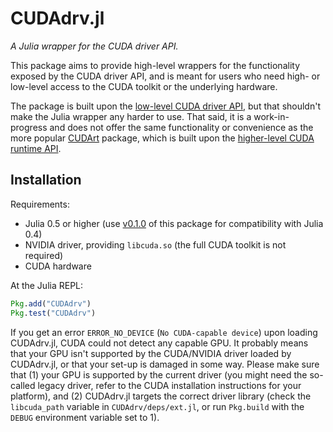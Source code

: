 # CUDAdrv.jl

*A Julia wrapper for the CUDA driver API.*

This package aims to provide high-level wrappers for the functionality exposed by the CUDA
driver API, and is meant for users who need high- or low-level access to the CUDA toolkit or
the underlying hardware.

The package is built upon the [low-level CUDA driver
API](http://docs.nvidia.com/cuda/cuda-driver-api/), but that shouldn't make the Julia
wrapper any harder to use. That said, it is a work-in-progress and does not offer the same
functionality or convenience as the more popular
[CUDArt](https://github.com/JuliaGPU/CUDArt.jl) package, which is built upon the
[higher-level CUDA runtime API](http://docs.nvidia.com/cuda/cuda-runtime-api/).


## Installation

Requirements:

* Julia 0.5 or higher (use
  [v0.1.0](https://github.com/JuliaGPU/CUDAdrv.jl/releases/tag/v0.1.0) of this package
  for compatibility with Julia 0.4)
* NVIDIA driver, providing `libcuda.so` (the full CUDA toolkit is not required)
* CUDA hardware

At the Julia REPL:

```julia
Pkg.add("CUDAdrv")
Pkg.test("CUDAdrv")
```

If you get an error `ERROR_NO_DEVICE` (`No CUDA-capable device`) upon loading CUDAdrv.jl,
CUDA could not detect any capable GPU. It probably means that your GPU isn't supported by
the CUDA/NVIDIA driver loaded by CUDAdrv.jl, or that your set-up is damaged in some way.
Please make sure that (1) your GPU is supported by the current driver (you might need the
so-called legacy driver, refer to the CUDA installation instructions for your platform), and
(2) CUDAdrv.jl targets the correct driver library (check the `libcuda_path` variable in
`CUDAdrv/deps/ext.jl`, or run `Pkg.build` with the `DEBUG` environment variable set to 1).
